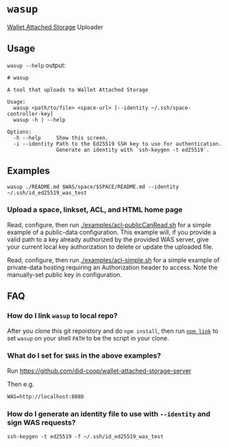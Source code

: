 # `wasup`

[Wallet Attached Storage](https://wallet.storage/) Uploader

## Usage

`wasup --help` output:

```shell
# wasup

A tool that uploads to Wallet Attached Storage

Usage:
  wasup <path/to/file> <space-url> [--identity ~/.ssh/space-controller-key]
  wasup -h | --help

Options:
  -h --help     Show this screen.
  -i --identity Path to the Ed25519 SSH key to use for authentication.
                Generate an identity with `ssh-keygen -t ed25519`.
```

## Examples

```shell
wasup ./README.md $WAS/space/$SPACE/README.md --identity ~/.ssh/id_ed25519_was_test
```

### Upload a space, linkset, ACL, and HTML home page

Read, configure, then run [./examples/acl-publicCanRead.sh](./examples/acl-simple.sh) for a simple example of a public-data configuration.
This example will, if you provide a valid path to a key already authorized by the provided WAS server, give your current local key authorization to delete or update the uploaded file. 

Read, configure, then run [./examples/acl-simple.sh](./examples/acl-simple.sh) for a simple example of private-data hosting requiring an Authorization header to access.
Note the manually-set public key in configuration.

## FAQ

### How do I link `wasup` to local repo?

After you clone this git repoistory and do `npm install`,
then run [`npm link`](https://docs.npmjs.com/cli/v9/commands/npm-link) to set `wasup` on your shell `PATH` to be the script in your clone.

### What do I set for `$WAS` in the above examples?

Run <https://github.com/did-coop/wallet-attached-storage-server>

Then e.g.
```
WAS=http://localhost:8080
```

### How do I generate an identity file to use with `--identity` and sign WAS requests?

```shell
ssh-keygen -t ed25519 -f ~/.ssh/id_ed25519_was_test
```
